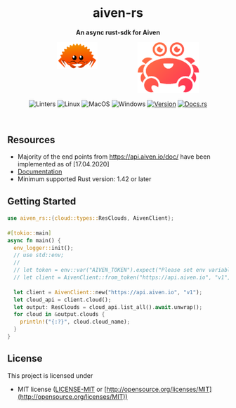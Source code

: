 <div align="center">
 <p><h1>aiven-rs</h1> </p>
  <p><strong>An async rust-sdk for Aiven</strong> </p>
<p>

<div style="display: flex; justify-content: center;">
  <a href="https://www.rust-lang.org/"><img style="width:40%;" src="assets/rust.png" alt="rust" border="0" /></a>
  <a href="https://aiven.io/"><img style="width:75%;" src="assets/aiven.png" alt="aiven" border="0" /></a>
</div>


![Linters](https://github.com/ansrivas/aiven-rs/workflows/Linters/badge.svg)
![Linux](https://github.com/ansrivas/aiven-rs/workflows/Linux/badge.svg)
![MacOS](https://github.com/ansrivas/aiven-rs/workflows/MacOS/badge.svg)
![Windows](https://github.com/ansrivas/aiven-rs/workflows/Windows/badge.svg)
[![Version](https://meritbadge.herokuapp.com/aiven_rs)](https://crates.io/crates/aiven_rs)
[![Docs.rs](https://docs.rs/aiven_rs/badge.svg)](https://docs.rs/aiven_rs)

</p>
</div>
</br>

## Resources

* Majority of the end points from https://api.aiven.io/doc/ have been implemented as of [17.04.2020]
* [Documentation](https://docs.rs/aiven-rs)
* Minimum supported Rust version: 1.42 or later

## Getting Started
```rust
use aiven_rs::{cloud::types::ResClouds, AivenClient};

#[tokio::main]
async fn main() {
  env_logger::init();
  // use std::env;
  // 
  // let token = env::var("AIVEN_TOKEN").expect("Please set env variable to read AIVEN_TOKEN");
  // let client = AivenClient::from_token("https://api.aiven.io", "v1", &token);

  let client = AivenClient::new("https://api.aiven.io", "v1");
  let cloud_api = client.cloud();
  let output: ResClouds = cloud_api.list_all().await.unwrap();
  for cloud in &output.clouds {
    println!("{:?}", cloud.cloud_name);
  }
}
```

## License

This project is licensed under

* MIT license ([LICENSE-MIT](LICENSE) or [http://opensource.org/licenses/MIT](http://opensource.org/licenses/MIT))

